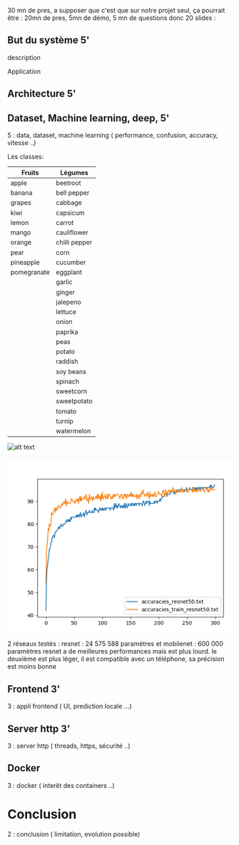 

30 mn de pres, a supposer que c'est que sur notre projet seul, ça pourrait être :
20mn de pres, 5mn de démo, 5 mn de questions
donc 20 slides : 

## But du système 5'

description

Application

## Architecture 5'


## Dataset, Machine learning, deep, 5'

5 : data, dataset, machine learning ( performance, confusion, accuracy, vitesse ..)

Les classes:

|    Fruits     | Légumes |
| ---           | ---    |
|apple|             beetroot                        |
|banana|            bell pepper       |
|grapes|            cabbage           |
|kiwi|              capsicum          |
|lemon|             carrot            |
|mango|             cauliflower       |
|orange|            chilli pepper     |
|pear|              corn              |
|pineapple|         cucumber          |
|pomegranate|       eggplant          |
||                  garlic            |
||                  ginger            |
||                  jalepeno          |
||                  lettuce           |
||                  onion             |
||                  paprika           |
||                  peas              |
||                  potato            |
||                  raddish           |
||                  soy beans         |
||                  spinach           |
||                  sweetcorn         |
||                  sweetpotato       |
||                  tomato            |
||                  turnip            |
||                  watermelon        |












![alt text](exemple.png "Exemple d''exemple d'images d'entrainement")


![alt text](accuracy_resnet.png "Accuracy en fonction des époques")



2 réseaux testés : resnet : 24 575 588 paramètres et mobilenet : 600 000 paramètres
resnet a de meilleures performances mais est plus lourd.
le deuxième est plus léger, il est compatible avec un téléphone, sa précision est moins bonne




## Frontend 3'

3 : appli frontend ( UI, prediction locale ...)

## Server http 3'

3 : server http ( threads, https, sécurité ..)

## Docker

3 : docker ( interêt des containers ..)

# Conclusion

2 : conclusion ( limitation, evolution possible)
